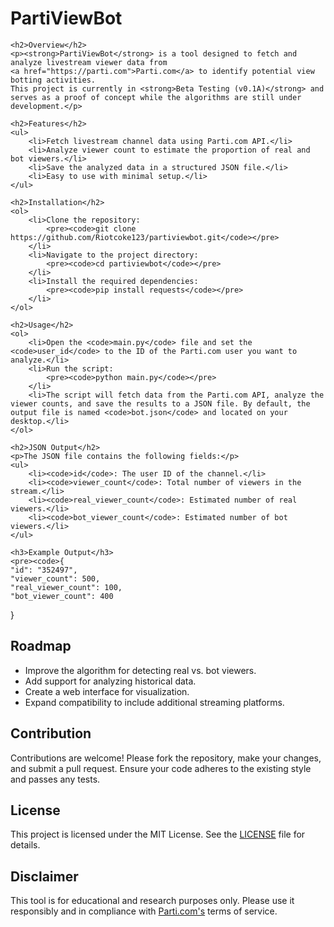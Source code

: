 <!DOCTYPE html>
<html lang="en">
<head>
    <meta charset="UTF-8">
    <meta name="viewport" content="width=device-width, initial-scale=1.0">
    <title>PartiViewBot</title>
</head>
<body>
    <h1>PartiViewBot</h1>

    <h2>Overview</h2>
    <p><strong>PartiViewBot</strong> is a tool designed to fetch and analyze livestream viewer data from 
    <a href="https://parti.com">Parti.com</a> to identify potential view botting activities. 
    This project is currently in <strong>Beta Testing (v0.1A)</strong> and serves as a proof of concept while the algorithms are still under development.</p>

    <h2>Features</h2>
    <ul>
        <li>Fetch livestream channel data using Parti.com API.</li>
        <li>Analyze viewer count to estimate the proportion of real and bot viewers.</li>
        <li>Save the analyzed data in a structured JSON file.</li>
        <li>Easy to use with minimal setup.</li>
    </ul>

    <h2>Installation</h2>
    <ol>
        <li>Clone the repository:
            <pre><code>git clone https://github.com/Riotcoke123/partiviewbot.git</code></pre>
        </li>
        <li>Navigate to the project directory:
            <pre><code>cd partiviewbot</code></pre>
        </li>
        <li>Install the required dependencies:
            <pre><code>pip install requests</code></pre>
        </li>
    </ol>

    <h2>Usage</h2>
    <ol>
        <li>Open the <code>main.py</code> file and set the <code>user_id</code> to the ID of the Parti.com user you want to analyze.</li>
        <li>Run the script:
            <pre><code>python main.py</code></pre>
        </li>
        <li>The script will fetch data from the Parti.com API, analyze the viewer counts, and save the results to a JSON file. By default, the output file is named <code>bot.json</code> and located on your desktop.</li>
    </ol>

    <h2>JSON Output</h2>
    <p>The JSON file contains the following fields:</p>
    <ul>
        <li><code>id</code>: The user ID of the channel.</li>
        <li><code>viewer_count</code>: Total number of viewers in the stream.</li>
        <li><code>real_viewer_count</code>: Estimated number of real viewers.</li>
        <li><code>bot_viewer_count</code>: Estimated number of bot viewers.</li>
    </ul>

    <h3>Example Output</h3>
    <pre><code>{
    "id": "352497",
    "viewer_count": 500,
    "real_viewer_count": 100,
    "bot_viewer_count": 400
}</code></pre>
    <h2>Roadmap</h2>
    <ul>
        <li>Improve the algorithm for detecting real vs. bot viewers.</li>
        <li>Add support for analyzing historical data.</li>
        <li>Create a web interface for visualization.</li>
        <li>Expand compatibility to include additional streaming platforms.</li>
    </ul>
    <h2>Contribution</h2>
    <p>Contributions are welcome! Please fork the repository, make your changes, and submit a pull request. 
    Ensure your code adheres to the existing style and passes any tests.</p>
    <h2>License</h2>
    <p>This project is licensed under the MIT License. See the <a href="https://github.com/Riotcoke123/partiviewbot/blob/main/LICENSE">LICENSE</a> file for details.</p>
    <h2>Disclaimer</h2>
    <p>This tool is for educational and research purposes only. Please use it responsibly and in compliance with 
    <a href="https://parti.com">Parti.com's</a> terms of service.</p>
</body>
</html>
